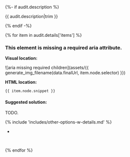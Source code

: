 {%- if audit.description %}

{{ audit.description|trim }}

{% endif -%}

{% for item in audit.details['items'] %}

### This element is missing a required aria attribute.

__Visual location:__

![aria missing required children](assets/{{ generate_img_filename(data.finalUrl, item.node.selector) }})


__HTML location:__

```html
{{ item.node.snippet }}
```

#### Suggested solution:

TODO.

{% include 'includes/other-options-w-details.md' %}

-
<br>

{% endfor %}

<br>